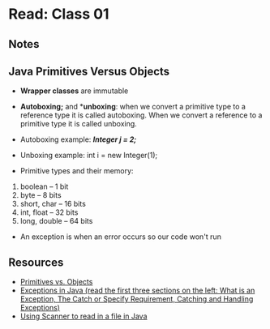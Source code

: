 # Read: Class 01

## Notes

## Java Primitives Versus Objects

- **Wrapper classes** are immutable
- **Autoboxing;** and ***unboxing**: when we convert a primitive type to a reference type it is called autoboxing. When we convert a reference to a primitive type it is called unboxing.
- Autoboxing example: ***Integer j = 2;***
- Unboxing example: int i = new Integer(1);

- Primitive types and their memory:

1. boolean – 1 bit
2. byte – 8 bits
3. short, char – 16 bits
4. int, float – 32 bits
5. long, double – 64 bits

- An exception is when an error occurs so our code won't run

## Resources

- [Primitives vs. Objects](https://www.baeldung.com/java-primitives-vs-objects)
- [Exceptions in Java (read the first three sections on the left: What is an Exception, The Catch or Specify Requirement, Catching and Handling Exceptions)](https://docs.oracle.com/javase/tutorial/essential/exceptions/index.html)
- [Using Scanner to read in a file in Java](https://docs.oracle.com/javase/tutorial/essential/io/scanning.html)
